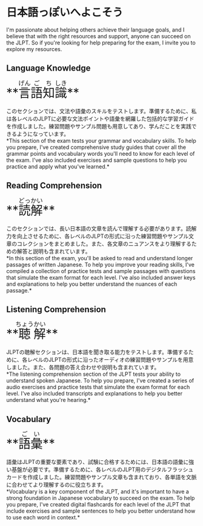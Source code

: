 # **日本語っぽいへよこそう**

I'm passionate about helping others achieve their language goals, and I believe that with the right resources and support, anyone can succeed on the JLPT. So if you're looking for help preparing for the exam, I invite you to explore my resources.
## Language Knowledge
<font size="+3">
**<ruby>言<rt>げん</rt>語<rt>ご</rt>知<rt>ち</rt>識<rt>しき</rt></ruby>**
</font>
</br></br>
このセクションでは、文法や語彙のスキルをテストします。準備するために、私は各レベルのJLPTに必要な文法ポイントや語彙を網羅した包括的な学習ガイドを作成しました。練習問題やサンプル問題も用意してあり、学んだことを実践できるようになっています。</br>
*This section of the exam tests your grammar and vocabulary skills. To help you prepare, I've created comprehensive study guides that cover all the grammar points and vocabulary words you'll need to know for each level of the exam. I've also included exercises and sample questions to help you practice and apply what you've learned.*

## Reading Comprehension
<font size="+3">
**<ruby>読<rt>どっ</rt>解<rt>かい</rt></ruby>**
</font>
</br></br>
このセクションでは、長い日本語の文章を読んで理解する必要があります。読解力を向上させるために、各レベルのJLPTの形式に沿った練習問題やサンプル文章のコレクションをまとめました。また、各文章のニュアンスをより理解するための解答と説明も含まれています。</br>
*In this section of the exam, you'll be asked to read and understand longer passages of written Japanese. To help you improve your reading skills, I've compiled a collection of practice tests and sample passages with questions that simulate the exam format for each level. I've also included answer keys and explanations to help you better understand the nuances of each passage.*

## Listening Comprehension
<font size="+3">
**<ruby>聴<rt>ちょう</rt>解<rt>かい</rt></ruby>**
</font>
</br></br>
JLPTの聴解セクションは、日本語を聞き取る能力をテストします。準備するために、各レベルのJLPTの形式に沿ったオーディオの練習問題やサンプルを用意しました。また、各問題の答え合わせや説明も含まれています。
</br>*The listening comprehension section of the JLPT tests your ability to understand spoken Japanese. To help you prepare, I've created a series of audio exercises and practice tests that simulate the exam format for each level. I've also included transcripts and explanations to help you better understand what you're hearing.*

## Vocabulary
<font size="+3">
**<ruby>語<rt>ご</rt>彙<rt>い</rt></ruby>**
</font>
</br></br>
 語彙はJLPTの重要な要素であり、試験に合格するためには、日本語の語彙に強い基盤が必要です。準備するために、各レベルのJLPT用のデジタルフラッシュカードを作成しました。練習問題やサンプル文章も含まれており、各単語を文脈に合わせてより理解するのに役立ちます。</br>
 *Vocabulary is a key component of the JLPT, and it's important to have a strong foundation in Japanese vocabulary to succeed on the exam. To help you prepare, I've created digital flashcards for each level of the JLPT that include exercises and sample sentences to help you better understand how to use each word in context.*
